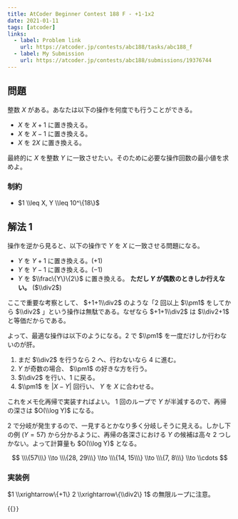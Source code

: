 ```yaml
---
title: AtCoder Beginner Contest 188 F - +1-1x2
date: 2021-01-11
tags: [atcoder]
links:
  - label: Problem link
    url: https://atcoder.jp/contests/abc188/tasks/abc188_f
  - label: My Submission
    url: https://atcoder.jp/contests/abc188/submissions/19376744
---
```


## 問題

整数 $X$ がある。あなたは以下の操作を何度でも行うことができる。

- $X$ を $X+1$ に置き換える。
- $X$ を $X-1$ に置き換える。
- $X$ を $2X$ に置き換える。

最終的に $X$ を整数 $Y$ に一致させたい。そのために必要な操作回数の最小値を求めよ。

### 制約

- $1 \\leq X, Y \\leq 10^\{18\}$

## 解法 1

操作を逆から見ると、以下の操作で $Y$ を $X$ に一致させる問題になる。

- $Y$ を $Y+1$ に置き換える。($+1$)
- $Y$ を $Y-1$ に置き換える。($-1$)
- $Y$ を $\\frac\{Y\}\{2\}$ に置き換える。 **ただし $Y$ が偶数のときしか行えない。** ($\\div2$)

ここで重要な考察として、 $+1+1\\div2$ のような「2 回以上 $\\pm1$ をしてから $\\div2$ 」という操作は無駄である。なぜなら $+1+1\\div2$ は $\\div2+1$ と等価だからである。

よって、最適な操作は以下のようになる。2 で $\\pm1$ を一度だけしか行わないのが肝。

1. まだ $\\div2$ を行うなら 2 へ、行わないなら 4 に進む。
2. $Y$ が奇数の場合、 $\\pm1$ の好きな方を行う。
3. $\\div2$ を行い、1 に戻る。
4. $\\pm1$ を $|X-Y|$ 回行い、 $Y$ を $X$ に合わせる。

これをメモ化再帰で実装すればよい。
1 回のループで $Y$ が半減するので、再帰の深さは $O(\\log Y)$ になる。

2 で分岐が発生するので、一見するとかなり多く分岐しそうに見える。しかし下の例 ($Y=57$) から分かるように、再帰の各深さにおける $Y$ の候補は高々 2 つしかない。よって計算量も $O(\\log Y)$ となる。

$$
\\\{57\\\} \\to \\\{28, 29\\\} \\to \\\{14, 15\\\} \\to \\\{7, 8\\\} \\to \\cdots
$$

### 実装例

$1 \\xrightarrow\{+1\} 2 \\xrightarrow\{\\div2\} 1$ の無限ループに注意。

{{<code file="main.cpp" language="cpp">}}
